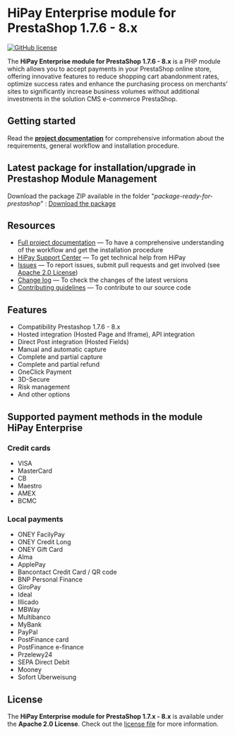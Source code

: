 # HiPay Enterprise module for PrestaShop 1.7.6 - 8.x

<!-- [![Build Status](https://hook.hipay.org/badge-ci/build/pi-ecommerce/hipay-enterprise-sdk-prestashop/develop?service=github)]() -->

[![GitHub license](https://img.shields.io/badge/license-Apache%202-blue.svg)](https://raw.githubusercontent.com/hipay/hipay-enterprise-sdk-prestashop/master/LICENSE.md)

The **HiPay Enterprise module for PrestaShop 1.7.6 - 8.x** is a PHP module which allows you to accept payments in your PrestaShop online store, offering innovative features to reduce shopping cart abandonment rates, optimize success rates and enhance the purchasing process on merchants’ sites to significantly increase business volumes without additional investments in the solution CMS e-commerce PrestaShop.

## Getting started

Read the **[project documentation][doc-home]** for comprehensive information about the requirements, general workflow and installation procedure.

## Latest package for installation/upgrade in Prestashop Module Management

Download the package ZIP available in the folder "_package-ready-for-prestashop_" : [Download the package](https://github.com/hipay/hipay-enterprise-sdk-prestashop/releases/latest)

## Resources

- [Full project documentation][doc-home] — To have a comprehensive understanding of the workflow and get the installation procedure
- [HiPay Support Center][hipay-help] — To get technical help from HiPay
- [Issues][project-issues] — To report issues, submit pull requests and get involved (see [Apache 2.0 License][project-license])
- [Change log][project-changelog] — To check the changes of the latest versions
- [Contributing guidelines][project-contributing] — To contribute to our source code

## Features

- Compatibility Prestashop 1.7.6 - 8.x
- Hosted integration (Hosted Page and Iframe), API integration
- Direct Post integration (Hosted Fields)
- Manual and automatic capture
- Complete and partial capture
- Complete and partial refund
- OneClick Payment
- 3D-Secure
- Risk management
- And other options

## Supported payment methods in the module HiPay Enterprise

### Credit cards

- VISA
- MasterCard
- CB
- Maestro
- AMEX
- BCMC

### Local payments

- ONEY FacilyPay
- ONEY Credit Long
- ONEY Gift Card
- Alma
- ApplePay
- Bancontact Credit Card / QR code
- BNP Personal Finance
- GiroPay
- Ideal
- Illicado
- MBWay
- Multibanco
- MyBank
- PayPal
- PostFinance card
- PostFinance e-finance
- Przelewy24
- SEPA Direct Debit
- Mooney
- Sofort Überweisung

## License

The **HiPay Enterprise module for PrestaShop 1.7.x - 8.x** is available under the **Apache 2.0 License**. Check out the [license file][project-license] for more information.

[doc-home]: https://developer.hipay.com/doc/hipay-enterprise-sdk-prestashop/
[hipay-help]: http://help.hipay.com
[project-issues]: https://github.com/hipay/hipay-enterprise-sdk-prestashop/issues
[project-license]: LICENSE.md
[project-changelog]: CHANGELOG.md
[project-contributing]: CONTRIBUTING.md
